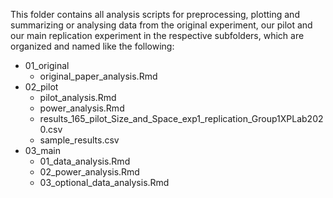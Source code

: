 This folder contains all analysis scripts for preprocessing, plotting and summarizing or analysing data from the original experiment, our pilot and our main replication experiment in the respective subfolders, which are organized and named like the following:
- 01_original
    - original_paper_analysis.Rmd
- 02_pilot
    - pilot_analysis.Rmd
    - power_analysis.Rmd
    - results_165_pilot_Size_and_Space_exp1_replication_Group1XPLab2020.csv
    - sample_results.csv
- 03_main
    - 01_data_analysis.Rmd
    - 02_power_analysis.Rmd
    - 03_optional_data_analysis.Rmd

